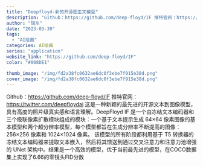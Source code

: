 ```yaml
---
title: "Deepfloyd-新的开源图生文模型"
description: "Github：https://github.com/deep-floyd/IF 推特官网：https://twitter"
author: "瑞东"
date: "2023-03-30"
tags:
  - "AI绘画"
categories: AI绘画
series: "application"
website_link: "https://github.com/deep-floyd/IF"
color: "#008DE1"

thumb_image: "/img/fd2a38fc0632ae6dc0f3ebe7f915e38d.png"
cover_image: "/img/fd2a38fc0632ae6dc0f3ebe7f915e38d.png"
---
```


Github：https://github.com/deep-floyd/IF 推特官网：https://twitter.com/deepfloydai 这是一种新颖的最先进的开源文本到图像模型，具有高度的照片级真实感和语言理解。DeepFloyd IF 是一个由冻结文本编码器和三个级联像素扩散模块组成的模块：一个基于文本提示生成 64×64 像素图像的基本模型和两个超分辨率模型，每个模型都旨在生成分辨率不断提高的图像：256×256 像素和 1024×1024 像素。 该模型的所有阶段都利用基于 T5 转换器的冻结文本编码器来提取文本嵌入，然后将其馈送到通过交叉注意力和注意力池增强的 UNet 架构中。结果是一个高效的模型，优于当前最先进的模型，在COCO数据集上实现了6.66的零镜头FID分数  